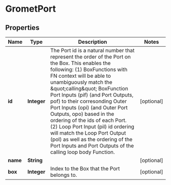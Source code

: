 # GrometPort

## Properties
Name | Type | Description | Notes
------------ | ------------- | ------------- | -------------
**id** | **Integer** | The Port id is a natural number that represent the order of the Port on the Box. This enables the following: (1) BoxFunctions with FN context will be able to unambiguously match the \&quot;calling\&quot; BoxFunction Port Inputs (pif) (and Port Outputs, pof) to their corresonding Outer Port Inputs (opi) (and Outer Port Outputs, opo) based in the ordering of the ids of each Port. (2) Loop Port Input (pil) id ordering will match the Loop Port Output (pol) as well as the ordering of the Port Inputs and Port Outputs of the calling loop body Function.  |  [optional]
**name** | **String** |  |  [optional]
**box** | **Integer** | Index to the Box that the Port belongs to. |  [optional]
